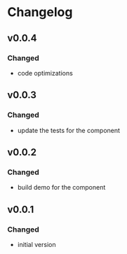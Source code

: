 # Changelog

## v0.0.4
### Changed
- code optimizations

## v0.0.3
### Changed
- update the tests for the component

## v0.0.2
### Changed
- build demo for the component

## v0.0.1
### Changed
- initial version
